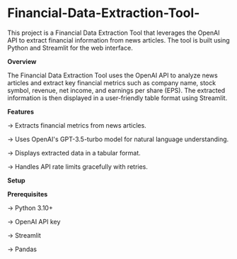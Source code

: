 # Financial-Data-Extraction-Tool-
This project is a Financial Data Extraction Tool that leverages the OpenAI API to extract financial information from news articles. The tool is built using Python and Streamlit for the web interface.



**Overview**

The Financial Data Extraction Tool uses the OpenAI API to analyze news articles and extract key financial metrics such as company name, stock symbol, revenue, net income, and earnings per share (EPS). The extracted information is then displayed in a user-friendly table format using Streamlit.

**Features**

-> Extracts financial metrics from news articles.

-> Uses OpenAI's GPT-3.5-turbo model for natural language understanding.

-> Displays extracted data in a tabular format.

-> Handles API rate limits gracefully with retries.


**Setup**

**Prerequisites**

-> Python 3.10+

-> OpenAI API key

-> Streamlit

-> Pandas
